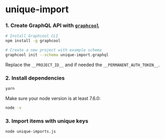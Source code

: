 # unique-import

### 1. Create GraphQL API with [`graphcool`](https://www.npmjs.com/package/graphcool)

```sh
# Install Graphcool CLI
npm install -g graphcool

# Create a new project with example schema
graphcool init --schema unique-import.graphql
```

Replace the `__PROJECT_ID__` and if needed the `__PERMANENT_AUTH_TOKEN__`.

### 2. Install dependencies

```sh
yarn
```

Make sure your node version is at least 7.6.0:

```sh
node -v
```

### 3. Import items with unique keys

```sh
node unique-imports.js
```